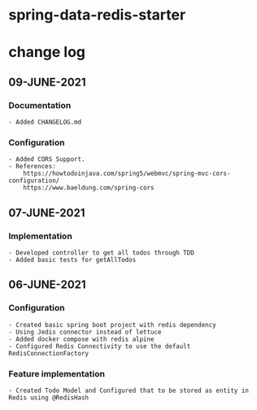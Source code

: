 # spring-data-redis-starter
# change log

## 09-JUNE-2021
### Documentation
    - Added CHANGELOG.md
### Configuration
    - Added CORS Support. 
    - References:
        https://howtodoinjava.com/spring5/webmvc/spring-mvc-cors-configuration/
        https://www.baeldung.com/spring-cors

## 07-JUNE-2021
### Implementation
    - Developed controller to get all todos through TDD
    - Added basic tests for getAllTodos

## 06-JUNE-2021
### Configuration
    - Created basic spring boot project with redis dependency
    - Using Jedis connector instead of lettuce
    - Added docker compose with redis alpine
    - Configured Redis Connectivity to use the default RedisConnectionFactory
### Feature implementation
    - Created Todo Model and Configured that to be stored as entity in Redis using @RedisHash
